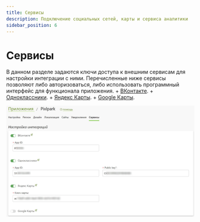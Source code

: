 ```yaml
---
title: Сервисы
description: Подключение социальных сетей, карты и сервиса аналитики
sidebar_position: 6
---
```


# Сервисы

В данном разделе задаются ключи доступа к внешним сервисам для настройки интеграции с ними. Перечисленные ниже сервисы позволяют либо авторизоваться, либо использовать программный интерфейс для функционала приложения.
    + [ВКонтакте](../integration/socials.md#вконтакте).
    + [Одноклассники](../integration/socials.md#Яндекс).
    + [Яндекс Карты](../site/shippings#точки-выдачи).
    + [Google Карты](../site/shippings#точки-выдачи).

![](../_media/app/services.png ':size=70%')